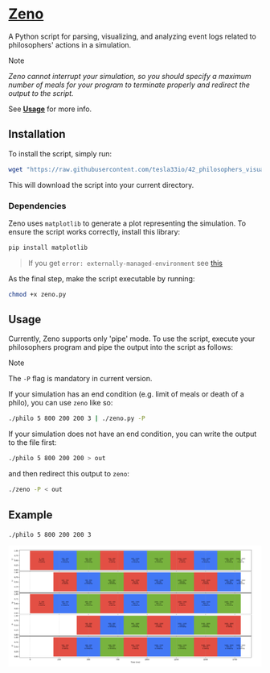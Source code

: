 # [Zeno](https://en.wikipedia.org/wiki/Zeno_of_Citium)

A Python script for parsing, visualizing, and analyzing event logs related to philosophers' actions in a simulation.

> [!NOTE]
> _Zeno cannot interrupt your simulation, so you should specify a maximum number of meals for your program to terminate properly and redirect the output to the script._
>
> See [**Usage**](https://github.com/tesla33io/42_philosophers_visualizer?tab=readme-ov-file#usage) for more info.

## Installation

To install the script, simply run:

```sh
wget "https://raw.githubusercontent.com/tesla33io/42_philosophers_visualizer/main/zeno.py"
```

This will download the script into your current directory.

### Dependencies

Zeno uses `matplotlib` to generate a plot representing the simulation. To ensure the script works correctly, install this library:

```sh
pip install matplotlib
```

> If you get `error: externally-managed-environment` see [this](https://peps.python.org/pep-0668/)

As the final step, make the script executable by running:

```sh
chmod +x zeno.py
```

## Usage

Currently, Zeno supports only 'pipe' mode. To use the script, execute your philosophers program and pipe the output into the script as follows:

> [!NOTE]
> The `-P` flag is mandatory in current version.

If your simulation has an end condition (e.g. limit of meals or death of a philo), you can use `zeno` like so:
```sh
./philo 5 800 200 200 3 | ./zeno.py -P
```

If your simulation does not have an end condition, you can write the output to the file first:
```sh
./philo 5 800 200 200 > out
```

and then redirect this output to `zeno`:
```sh
./zeno -P < out
```

## Example

`./philo 5 800 200 200 3`

![./philo 5 800 200 200 3](https://raw.githubusercontent.com/tesla33io/42_philosophers_visualizer/main/example.png)

